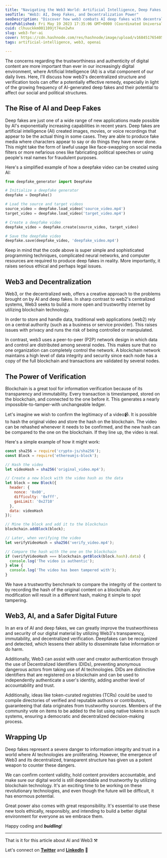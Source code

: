 ```yaml
---
title: "Navigating the Web3 World: Artificial Intelligence, Deep Fakes, and the Power of Decentralization"
seoTitle: "Web3: AI, Deep Fakes, and Decentralization Power"
seoDescription: "Discover how web3 combats AI deep fakes with decentralized verification."
datePublished: Fri May 19 2023 17:35:06 GMT+0000 (Coordinated Universal Time)
cuid: clhuuckkm001109jt74un2whx
slug: web3-for-ai
cover: https://cdn.hashnode.com/res/hashnode/image/upload/v1684517654053/ff9a0c23-dad2-4c47-8adb-4d7e28abfff9.png
tags: artificial-intelligence, web3, openai

---
```


The concerns regarding the trustworthiness and authenticity of digital content are more important than ever in our increasingly digital environment, where Artificial Intelligence (AI) is a vital component of our daily lives. Here, I'll discuss how web3's decentralized structure and verification tools can offer a potentially effective remedy, especially in light of the growing frequency of AI-generated deep fakes and their potential to affect our social and political structures.

## The Rise of AI and Deep Fakes

Deep fakes are just one of a wide range of new applications made possible by AI's exponentially increasing capabilities in recent years. Deep fakes are artificial intelligence (AI) created images, movies, or voice recordings that appear to be the actual thing in some cases. They are able to produce fake media where characters appear to say or do things they have never done. This might take the form of lawful usage like face-swapping on social media filters or more nefarious ones like fabricating political speeches or using people's real names for fraudulent purposes.

Here's a simplified example of how a deepfake video can be created using AI:

```python
from deepfake_generator import DeepFake

# Initialize a deepfake generator
deepfake = DeepFake()

# Load the source and target videos
source_video = deepfake.load_video('source_video.mp4')
target_video = deepfake.load_video('target_video.mp4')

# Create a deepfake video
deepfake_video = deepfake.create(source_video, target_video)

# Save the deepfake video
deepfake.save(deepfake_video, 'deepfake_video.mp4')
```

Keep in mind that the code above is super simple and sophisticated programming techniques, complicated neural networks, and computer resources are required to produce deep fakes in reality. More importantly, it raises serious ethical and perhaps legal issues.

## Web3 and Decentralization

Web3, or the decentralized web, offers a creative approach to the problems brought on by AI and deep fakes. In sharp contrast to web2's centralized systems, Web3 seeks to build a more open and trustworthy internet by utilizing blockchain technology.

In order to store and handle data, traditional web applications (web2) rely on a central authority (such as a business or service provider). This raises issues with privacy and runs the risk of being controlled or manipulated.

In contrast, web3 uses a peer-to-peer (P2P) network design in which data and control are distributed among several nodes. This makes sure that no one organization can completely control the network. A blockchain network maintains a high level of data integrity and security since each node has a copy of the full blockchain and transactions are validated by several nodes.

## The Power of Verification

Blockchain is a great tool for information verification because of its transparency and immutability. Every transaction is timestamped, stored on the blockchain, and connected to the one before it. This generates a nearly impossible-to-tamper-with unchangeable ledger.

Let's imagine we wish to confirm the legitimacy of a video📹. It is possible to hash the original video and store the hash on the blockchain. The video can be rehashed whenever it needs to be confirmed, and the new hash can be compared to the one on the blockchain. If they line up, the video is real.

Here's a simple example of how it might work:

```javascript
const sha256 = require('crypto-js/sha256');
const Block = require('ethereumjs-block');

// Hash the video
let videoHash = sha256('original_video.mp4');

// Create a new block with the video hash as the data
let block = new Block({
  header: {
    nonce: '0x00',
    difficulty: '0xfff',
    gasLimit: '0x2710'
  },
  data: videoHash
});

// Mine the block and add it to the blockchain
blockchain.addBlock(block);

// Later, when verifying the video
let verifyVideoHash = sha256('verify_video.mp4');

// Compare the hash with the one on the blockchain
if (verifyVideoHash === blockchain.getBlock(block.hash).data) {
  console.log('The video is authentic');
} else {
  console.log('The video has been tampered with');
}
```

We have a trustworthy benchmark to compare the integrity of the content to by recording the hash of the original content on a blockchain. Any modification will result in a different hash, making it simple to spot tampering.

## **Web3, AI, and a Safer Digital Future**

In an era of AI and deep fakes, we can greatly improve the trustworthiness and security of our digital material by utilizing Web3's transparency, immutability, and decentralized verification. Deepfakes can be recognized and detected, which lessens their ability to disseminate false information or do harm.

Additionally, Web3 can assist with user and creator authentication through the use of Decentralized Identifiers (DIDs), preventing anonymous dangerous actors from taking use of AI technologies. DIDs are distinctive identifiers that are registered on a blockchain and can be used to independently authenticate a user's identity, adding another level of accountability and trust.

Additionally, ideas like token-curated registries (TCRs) could be used to compile directories of verified and reputable authors or contributors, guaranteeing that data originates from trustworthy sources. Members of the community vote on items to be added to the list using native tokens in such systems, ensuring a democratic and decentralized decision-making process.

## **Wrapping Up**

Deep fakes represent a severe danger to information integrity and trust in a world where AI technologies are proliferating. However, the emergence of Web3 and its decentralized, transparent structure has given us a potent weapon to counter these dangers.

We can confirm content validity, hold content providers accountable, and make sure our digital world is still dependable and trustworthy by utilizing blockchain technology. It's an exciting time to be working on these revolutionary technologies, and even though the future will be difficult, it has enormous potential.

Great power also comes with great responsibility. It's essential to use these new tools ethically, responsibly, and intending to build a better digital environment for everyone as we embrace them.

Happy coding and ***buidling***!

---

That is it for this article about AI and Web3 ⚒️

Let's connect on [**Twitter**](https://twitter.com/danizeres) and [**LinkedIn**](https://www.linkedin.com/in/danipassos/) 👋